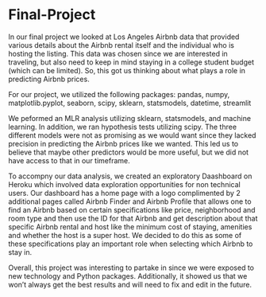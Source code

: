 # Final-Project
In our final project we looked at Los Angeles Airbnb data that provided various details about the Airbnb rental itself and the individual who is hosting the listing. This data was chosen since we are interested in traveling, but also need to keep in mind staying in a college student budget (which can be limited). So, this got us thinking about what plays a role in predicting Airbnb prices. 

For our project, we utilized the following packages: pandas, numpy, matplotlib.pyplot, seaborn, scipy, sklearn, statsmodels, datetime, streamlit

We peformed an MLR analysis utilizing sklearn, statsmodels, and machine learning. In addition, we ran hypothesis tests utilizing scipy. The three different models were not as promising as we would want since they lacked precision in predicting the Airbnb prices like we wanted. This led us to believe that maybe other predictors would be more useful, but we did not have access to that in our timeframe. 

To accompny our data analysis, we created an exploratory Daashboard on Heroku which involved data exploration opportunities for non technical users. Our dashboard has a home page with a logo complimented by 2 additional pages called Airbnb Finder and Airbnb Profile that allows one to find an Airbnb based on certain specifications like price, neighborhood and room type and then use the ID for that Airbnb and get description about that specific Airbnb rental and host like the minimum cost of staying, amenities and whether the host is a super host. We decided to do this as some of these specifications play an important role when selecting which Airbnb to stay in.

Overall, this project was interesting to partake in since we were exposed to new technology and Python packages. Additionally, it showed us that we won’t always get the best results and will need to fix and edit in the future.
